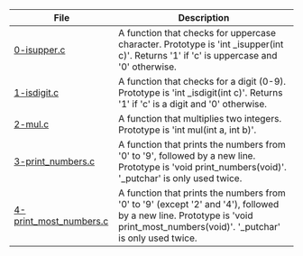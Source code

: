 |File|Description|
|-|-|
|[0-isupper.c](0-isupper.c)|A function that checks for uppercase character. Prototype is 'int \_isupper(int c)'. Returns '1' if 'c' is uppercase and '0' otherwise.|
|[1-isdigit.c](1-isdigit.c)|A function that checks for a digit (0-9). Prototype is 'int \_isdigit(int c)'. Returns '1' if 'c' is a digit and '0' otherwise.|
|[2-mul.c](2-mul.c)|A function that multiplies two integers. Prototype is 'int mul(int a, int b)'.| 
|[3-print_numbers.c](3-print_numbers.c)|A function that prints the numbers from '0' to '9', followed by a new line. Prototype is 'void print_numbers(void)'. '\_putchar' is only used twice.|
|[4-print_most_numbers.c](4-print_most_numbers.c)|A function that prints the numbers from '0' to '9' (except '2' and '4'), followed by a new line. Prototype is 'void print_most_numbers(void)'. '\_putchar' is only used twice.|
